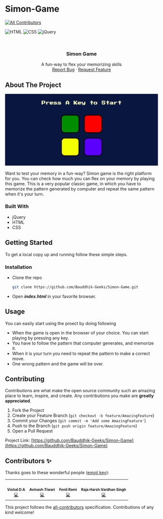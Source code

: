 # Simon-Game
<!-- ALL-CONTRIBUTORS-BADGE:START - Do not remove or modify this section -->
[![All Contributors](https://img.shields.io/badge/all_contributors-4-orange.svg?style=flat-square)](#contributors-)
<!-- ALL-CONTRIBUTORS-BADGE:END -->


![HTML](https://img.shields.io/badge/-HTML-red)
![CSS](https://img.shields.io/badge/-CSS-blue)
![jQuery](https://img.shields.io/badge/-jQuery-yellowgreen)

<!-- PROJECT LOGO -->
<br />
<p align="center">
  <h3 align="center">Simon Game</h3>
  <p align="center">
    A fun-way to flex your memorizing skills
    <br />
    <a href="https://github.com/Bauddhik-Geeks/Simon-Game/issues">Report Bug</a>
    ·
    <a href="https://github.com/Bauddhik-Geeks/Simon-Game/issues">Request Feature</a>
  </p>
</p>


<!-- ABOUT THE PROJECT -->
## About The Project

![simon-game](assets/product-screenshot.png "Simon game landing page")

Want to test your memory in a fun-way?
Simon game is the right platform for you. You can check how much you can flex on your memory by playing this game. This is a very popular classic game, in which you have to memorize the pattern generated by computer and repeat the same pattern when it's your turn.


### Built With

* jQuery
* HTML
* CSS

<!-- GETTING STARTED -->
## Getting Started

To get a local copy up and running follow these simple steps.

### Installation

* Clone the repo
   ```sh
   git clone https://github.com/Bauddhik-Geeks/Simon-Game.git
   ```
* Open **_index.html_** in your favorite browser.

<!-- USAGE EXAMPLES -->
## Usage

You can easily start using the proect by doing following

- When the game is open in the browser of your choice. You can start playing by pressing any key.
- You have to follow the pattern that computer generates, and memorize it.
- When it is your turn you need to repeat the pattern to make a correct move.
- One wrong pattern and the game will be over.

<!-- CONTRIBUTING -->
## Contributing

Contributions are what make the open source community such an amazing place to learn, inspire, and create. Any contributions you make are **greatly appreciated**.

1. Fork the Project
2. Create your Feature Branch (`git checkout -b feature/AmazingFeature`)
3. Commit your Changes (`git commit -m 'Add some AmazingFeature'`)
4. Push to the Branch (`git push origin feature/AmazingFeature`)
5. Open a Pull Request

Project Link: [https://github.com/Bauddhik-Geeks/Simon-Game](https://github.com/Bauddhik-Geeks/Simon-Game)
## Contributors ✨

Thanks goes to these wonderful people ([emoji key](https://allcontributors.org/docs/en/emoji-key)):

<!-- ALL-CONTRIBUTORS-LIST:START - Do not remove or modify this section -->
<!-- prettier-ignore-start -->
<!-- markdownlint-disable -->
<table>
  <tr>
    <td align="center"><a href="https://linktr.ee/Vishal_D_A"><img src="https://avatars.githubusercontent.com/u/67089703?v=4?s=100" width="100px;" alt=""/><br /><sub><b>Vishal D A</b></sub></a><br /><a href="https://github.com/Bauddhik-Geeks/Simon-Game/commits?author=vishalda" title="Code">💻</a></td>
    <td align="center"><a href="https://avinash-tiwari.github.io/"><img src="https://avatars.githubusercontent.com/u/25238266?v=4?s=100" width="100px;" alt=""/><br /><sub><b>Avinash Tiwari</b></sub></a><br /><a href="https://github.com/Bauddhik-Geeks/Simon-Game/commits?author=avinash-tiwari" title="Code">💻</a></td>
    <td align="center"><a href="https://github.com/fenil3357"><img src="https://avatars.githubusercontent.com/u/78013068?v=4?s=100" width="100px;" alt=""/><br /><sub><b>Fenil Rami</b></sub></a><br /><a href="https://github.com/Bauddhik-Geeks/Simon-Game/commits?author=fenil3357" title="Code">💻</a></td>
    <td align="center"><a href="https://www.vgetfresh.com/blog"><img src="https://avatars.githubusercontent.com/u/70860738?v=4?s=100" width="100px;" alt=""/><br /><sub><b>Raja Harsh Vardhan Singh</b></sub></a><br /><a href="https://github.com/Bauddhik-Geeks/Simon-Game/commits?author=rhvsingh" title="Code">💻</a></td>
  </tr>
</table>

<!-- markdownlint-restore -->
<!-- prettier-ignore-end -->

<!-- ALL-CONTRIBUTORS-LIST:END -->

This project follows the [all-contributors](https://github.com/all-contributors/all-contributors) specification. Contributions of any kind welcome!